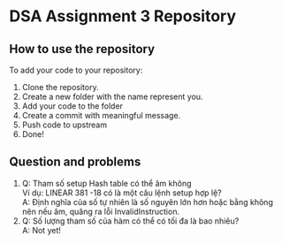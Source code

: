 # DSA  Assignment 3 Repository
## How to use the repository
To add your code to your repository:
1.	Clone the repository.
2.	Create a new folder with the name represent you.
3.	Add your code to the folder
4.	Create a commit with meaningful message.
5.	Push code to upstream
6.	Done!

## Question and problems
1.  Q: Tham số setup Hash table có thể âm không  
	   Ví dụ: LINEAR 381 -18 có là một câu lệnh setup hợp lệ?\
	A: Định nghĩa của số tự nhiên là số nguyên lớn hơn hoặc bằng không nên nếu âm, quăng ra lỗi InvalidInstruction.
2.  Q: Số lượng tham số của hàm có thể có tối đa là bao nhiêu?\
    A: Not yet!
